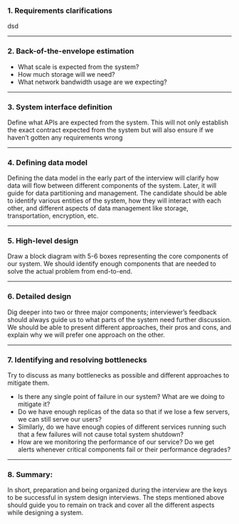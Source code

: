  ### 1.  Requirements clarifications
dsd

 
 ---
### 2. Back-of-the-envelope estimation
- What scale is expected from the system?
- How much storage will we need?
- What network bandwidth usage are we expecting?
 
 ---
 ### 3. System interface definition
Define what APIs are expected from the system. This will not only establish the exact contract expected from the system but will also ensure if we haven’t gotten any requirements wrong
  
 ---
 ### 4. Defining data model
 Defining the data model in the early part of the interview will clarify how data will flow between different components of the system. Later, it will guide for data partitioning and management. The candidate should be able to identify various entities of the system, how they will interact with each other, and different aspects of data management like storage, transportation, encryption, etc.
 
 ---
 ### 5. High-level design
Draw a block diagram with 5-6 boxes representing the core components of our system. We should identify enough components that are needed to solve the actual problem from end-to-end.
 
 ---
 ### 6. Detailed design
 Dig deeper into two or three major components; interviewer’s feedback should always guide us to what parts of the system need further discussion. We should be able to present different approaches, their pros and cons, and explain why we will prefer one approach on the other.
  
 ---
 ### 7. Identifying and resolving bottlenecks
Try to discuss as many bottlenecks as possible and different approaches to mitigate them.

-   Is there any single point of failure in our system? What are we doing to mitigate it?
-   Do we have enough replicas of the data so that if we lose a few servers, we can still serve our users?
-   Similarly, do we have enough copies of different services running such that a few failures will not cause total system shutdown?
-   How are we monitoring the performance of our service? Do we get alerts whenever critical components fail or their performance degrades?
 
 ---
 ### 8. **Summary:**
In short, preparation and being organized during the interview are the keys to be successful in system design interviews. The steps mentioned above should guide you to remain on track and cover all the different aspects while designing a system.	

<!--stackedit_data:
eyJoaXN0b3J5IjpbMTE2NjU2NTg1NSwtMTY1MDc2ODIyMV19
-->